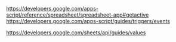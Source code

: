 https://developers.google.com/apps-script/reference/spreadsheet/spreadsheet-app#getactive
https://developers.google.com/apps-script/guides/triggers/events

https://developers.google.com/sheets/api/guides/values
